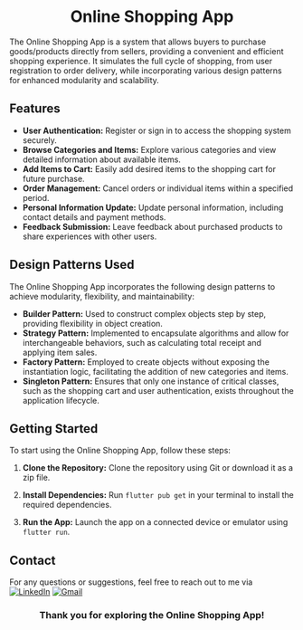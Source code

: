  
<h1 align="center">Online Shopping App</h1>

The Online Shopping App is a system that allows buyers to purchase goods/products directly from sellers, providing a convenient and efficient shopping experience. It simulates the full cycle of shopping, from user registration to order delivery, while incorporating various design patterns for enhanced modularity and scalability.

## Features

- **User Authentication:** Register or sign in to access the shopping system securely.
- **Browse Categories and Items:** Explore various categories and view detailed information about available items.
- **Add Items to Cart:** Easily add desired items to the shopping cart for future purchase.
- **Order Management:** Cancel orders or individual items within a specified period.
- **Personal Information Update:** Update personal information, including contact details and payment methods.
- **Feedback Submission:** Leave feedback about purchased products to share experiences with other users.

## Design Patterns Used

The Online Shopping App incorporates the following design patterns to achieve modularity, flexibility, and maintainability:

- **Builder Pattern:** Used to construct complex objects step by step, providing flexibility in object creation.
- **Strategy Pattern:** Implemented to encapsulate algorithms and allow for interchangeable behaviors, such as calculating total receipt and applying item sales.
- **Factory Pattern:** Employed to create objects without exposing the instantiation logic, facilitating the addition of new categories and items.
- **Singleton Pattern:** Ensures that only one instance of critical classes, such as the shopping cart and user authentication, exists throughout the application lifecycle.



## Getting Started

To start using the Online Shopping App, follow these steps:

1. **Clone the Repository:** Clone the repository using Git or download it as a zip file.

2. **Install Dependencies:** Run `flutter pub get` in your terminal to install the required dependencies.

3. **Run the App:** Launch the app on a connected device or emulator using `flutter run`.



## Contact

For any questions or suggestions, feel free to reach out to me via [![LinkedIn](https://img.shields.io/badge/LinkedIn-0077B5?style=for-the-badge&logo=linkedin&logoColor=white)](https://www.linkedin.com/in/ahmed-nasr-Fahmey/)
[![Gmail](https://img.shields.io/badge/Gmail-D14836?style=for-the-badge&logo=gmail&logoColor=white)](mailto:ahmed.nasr.fahmey@gmail.com)

<h3 align="center">Thank you for exploring the Online Shopping App!</h3>
